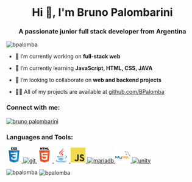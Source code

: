 <h1 align="center">Hi 👋, I'm Bruno Palombarini</h1>
<h3 align="center">A passionate junior full stack developer from Argentina</h3>

<p align="left"> <img src="https://komarev.com/ghpvc/?username=bpalomba&label=Profile%20views&color=0e75b6&style=flat" alt="bpalomba" /> </p>

- 🔭 I’m currently working on **full-stack web**

- 🌱 I’m currently learning **JavaScript, HTML, CSS, JAVA**

- 👯 I’m looking to collaborate on **web and backend projects**

- 👨‍💻 All of my projects are available at [github.com/BPalomba](github.com/BPalomba)

<h3 align="left">Connect with me:</h3>
<p align="left">
<a href="https://www.linkedin.com/in/bruno-palombarini-b43850285/"  target="_blank"><img align="center" src="https://raw.githubusercontent.com/rahuldkjain/github-profile-readme-generator/master/src/images/icons/Social/linked-in-alt.svg" alt="bruno palombarini" height="30" width="40" /></a>
</p>

<h3 align="left">Languages and Tools:</h3>
<p align="left"> <a href="https://www.w3schools.com/css/" target="_blank" rel="noreferrer"> <img src="https://raw.githubusercontent.com/devicons/devicon/master/icons/css3/css3-original-wordmark.svg" alt="css3" width="40" height="40"/> </a> <a href="https://git-scm.com/" target="_blank" rel="noreferrer"> <img src="https://www.vectorlogo.zone/logos/git-scm/git-scm-icon.svg" alt="git" width="40" height="40"/> </a> <a href="https://www.w3.org/html/" target="_blank" rel="noreferrer"> <img src="https://raw.githubusercontent.com/devicons/devicon/master/icons/html5/html5-original-wordmark.svg" alt="html5" width="40" height="40"/> </a> <a href="https://www.java.com" target="_blank" rel="noreferrer"> <img src="https://raw.githubusercontent.com/devicons/devicon/master/icons/java/java-original.svg" alt="java" width="40" height="40"/> </a> <a href="https://developer.mozilla.org/en-US/docs/Web/JavaScript" target="_blank" rel="noreferrer"> <img src="https://raw.githubusercontent.com/devicons/devicon/master/icons/javascript/javascript-original.svg" alt="javascript" width="40" height="40"/> </a> <a href="https://mariadb.org/" target="_blank" rel="noreferrer"> <img src="https://www.vectorlogo.zone/logos/mariadb/mariadb-icon.svg" alt="mariadb" width="40" height="40"/> </a> <a href="https://www.mysql.com/" target="_blank" rel="noreferrer"> <img src="https://raw.githubusercontent.com/devicons/devicon/master/icons/mysql/mysql-original-wordmark.svg" alt="mysql" width="40" height="40"/> </a> <a href="https://unity.com/" target="_blank" rel="noreferrer"> <img src="https://www.vectorlogo.zone/logos/unity3d/unity3d-icon.svg" alt="unity" width="40" height="40"/> </a> </p>

<p><img align="left" src="https://github-readme-stats.vercel.app/api/top-langs?username=bpalomba&show_icons=true&locale=en&layout=compact" alt="bpalomba" /></p>

<p>&nbsp;<img align="center" src="https://github-readme-stats.vercel.app/api?username=bpalomba&show_icons=true&locale=en" alt="bpalomba" /></p>

